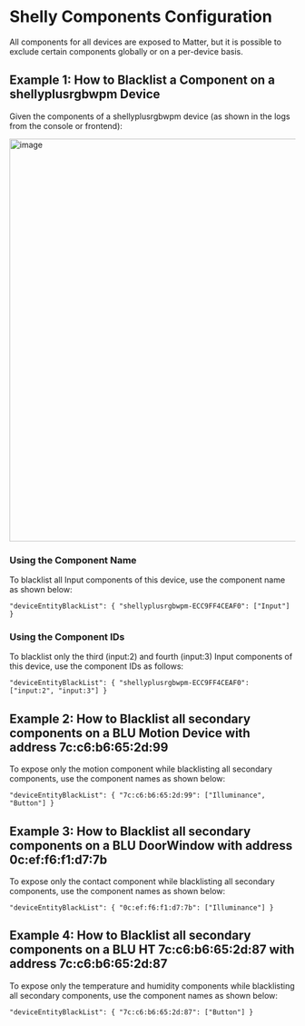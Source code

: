 # Shelly Components Configuration

All components for all devices are exposed to Matter, but it is possible to exclude certain components globally or on a per-device basis.


## Example 1: How to Blacklist a Component on a shellyplusrgbwpm Device

Given the components of a shellyplusrgbwpm device (as shown in the logs from the console or frontend):

<img width="709" alt="image" src="https://github.com/user-attachments/assets/6602087b-cc51-43c1-a93d-98d351054cf9" />

### Using the Component Name

To blacklist all Input components of this device, use the component name as shown below:

```
"deviceEntityBlackList": { "shellyplusrgbwpm-ECC9FF4CEAF0": ["Input"] }
```

### Using the Component IDs

To blacklist only the third (input:2) and fourth (input:3) Input components of this device, use the component IDs as follows:

```
"deviceEntityBlackList": { "shellyplusrgbwpm-ECC9FF4CEAF0": ["input:2", "input:3"] }
```


## Example 2: How to Blacklist all secondary components on a BLU Motion Device with address 7c:c6:b6:65:2d:99

To expose only the motion component while blacklisting all secondary components, use the component names as shown below:

```
"deviceEntityBlackList": { "7c:c6:b6:65:2d:99": ["Illuminance", "Button"] }
```


## Example 3: How to Blacklist all secondary components on a BLU DoorWindow with address 0c:ef:f6:f1:d7:7b

To expose only the contact component while blacklisting all secondary components, use the component names as shown below:

```
"deviceEntityBlackList": { "0c:ef:f6:f1:d7:7b": ["Illuminance"] }
```


## Example 4: How to Blacklist all secondary components on a BLU HT 7c:c6:b6:65:2d:87 with address 7c:c6:b6:65:2d:87

To expose only the temperature and humidity components while blacklisting all secondary components, use the component names as shown below:

```
"deviceEntityBlackList": { "7c:c6:b6:65:2d:87": ["Button"] }
```
